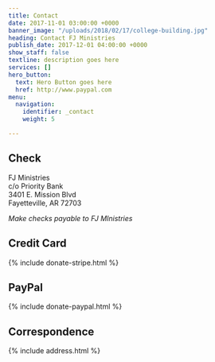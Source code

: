 ```yaml
---
title: Contact
date: 2017-11-01 03:00:00 +0000
banner_image: "/uploads/2018/02/17/college-building.jpg"
heading: Contact FJ Ministries
publish_date: 2017-12-01 04:00:00 +0000
show_staff: false
textline: description goes here
services: []
hero_button:
  text: Hero Button goes here
  href: http://www.paypal.com
menu:
  navigation:
    identifier: _contact
    weight: 5

---
```

## Check

FJ Ministries  
c/o Priority Bank  
3401 E. Mission Blvd  
Fayetteville, AR 72703

_Make checks payable to FJ MInistries_

## Credit Card

{% include donate-stripe.html %}

## PayPal

{% include donate-paypal.html %}

## Correspondence

{% include address.html %}
